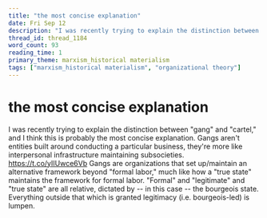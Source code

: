 ```yaml
---
title: "the most concise explanation"
date: Fri Sep 12
description: "I was recently trying to explain the distinction between 'gang' and 'cartel,' and I think this is probably the most concise explanation."
thread_id: thread_1184
word_count: 93
reading_time: 1
primary_theme: marxism_historical materialism
tags: ["marxism_historical materialism", "organizational theory"]
---
```


# the most concise explanation

I was recently trying to explain the distinction between "gang" and "cartel," and I think this is probably the most concise explanation. Gangs aren't entities built around conducting a particular business, they're more like interpersonal infrastructure maintaining subsocieties. https://t.co/yIIUwce6Vb Gangs are organizations that set up/maintain an alternative framework beyond "formal labor," much like how a "true state" maintains the framework for formal labor. "Formal" and "legitimate" and "true state" are all relative, dictated by -- in this case -- the bourgeois state. Everything outside that which is granted legitimacy (i.e. bourgeois-led) is lumpen.